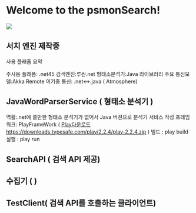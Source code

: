 # Welcome to the psmonSearch!
![](http://git.webnori.com/psmon/proxyserver/uploads/a3ece9fdec1a5cc6f0d65227883fdcad/%EA%B8%B0%EC%B4%88%EA%B5%AC%EC%A1%B0.PNG)

## 서치 엔진 제작중

사용 플래폼 요약

주사용 플래폼: .net45
검색엔진:루씬.net
형태소분석기:Java 라이브러리
주요 통신모델:Akka Remote
이기종 통신: .net<->.java ( Atmosphere)

## JavaWordParserService ( 형태소 분석기 )
역활:.net에 쓸만한 형태소 분석기가 없어서 Java 버젼으로 분석기 서비스 작성
프레임워크: PlayFrameWork ( [Play다운로드](https://downloads.typesafe.com/play/2.2.4/play-2.2.4.zip) https://downloads.typesafe.com/play/2.2.4/play-2.2.4.zip )
빌드 : play build
실행 : play run

## SearchAPI ( 검색 API 제공)

## 수집기  (  )

## TestClient( 검색 API를 호출하는 클라이언트)


  



 







